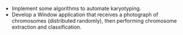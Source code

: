- Implement some algorithms to automate karyotyping.
- Develop a Window application that receives a photograph of chromosomes (distributed randomly), then performing chromosome extraction and classification.
